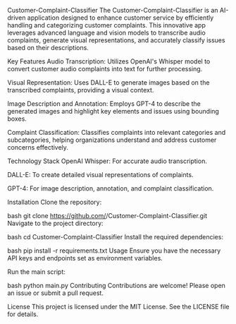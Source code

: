 Customer-Complaint-Classifier
The Customer-Complaint-Classifier is an AI-driven application designed to enhance customer service by efficiently handling and categorizing customer complaints. This innovative app leverages advanced language and vision models to transcribe audio complaints, generate visual representations, and accurately classify issues based on their descriptions.

Key Features
Audio Transcription: Utilizes OpenAI's Whisper model to convert customer audio complaints into text for further processing.

Visual Representation: Uses DALL-E to generate images based on the transcribed complaints, providing a visual context.

Image Description and Annotation: Employs GPT-4 to describe the generated images and highlight key elements and issues using bounding boxes.

Complaint Classification: Classifies complaints into relevant categories and subcategories, helping organizations understand and address customer concerns effectively.

Technology Stack
OpenAI Whisper: For accurate audio transcription.

DALL-E: To create detailed visual representations of complaints.

GPT-4: For image description, annotation, and complaint classification.

Installation
Clone the repository:

bash
git clone https://github.com/<your-username>/Customer-Complaint-Classifier.git
Navigate to the project directory:

bash
cd Customer-Complaint-Classifier
Install the required dependencies:

bash
pip install -r requirements.txt
Usage
Ensure you have the necessary API keys and endpoints set as environment variables.

Run the main script:

bash
python main.py
Contributing
Contributions are welcome! Please open an issue or submit a pull request.

License
This project is licensed under the MIT License. See the LICENSE file for details.